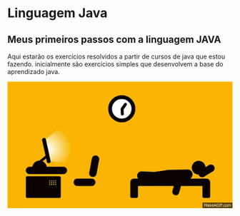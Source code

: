 # Linguagem Java
## Meus primeiros passos com a linguagem JAVA
Aqui estarão os exercícios resolvidos a partir de cursos de java que estou fazendo.
inicialmente são exercícios simples que desenvolvem a base do aprendizado java.

![Vida do programador](https://github.com/Pliniodev/Java/blob/master/Gt8b-L.gif)
